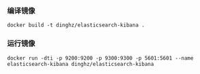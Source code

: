 ### 编译镜像

```
docker build -t dinghz/elasticsearch-kibana .
```

### 运行镜像

```
docker run -dti -p 9200:9200 -p 9300:9300 -p 5601:5601 --name elasticsearch-kibana dinghz/elasticsearch-kibana
```
